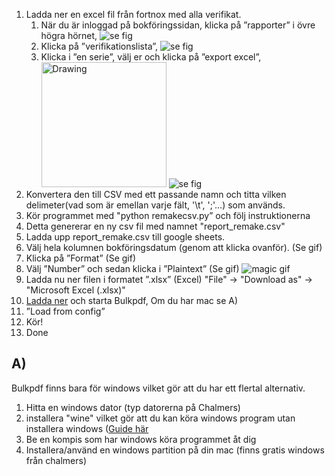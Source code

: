 1.  Ladda ner en excel fil från fortnox med alla verifikat.
    1.  När du är inloggad på bokföringssidan, klicka på ”rapporter” i övre högra hörnet, ![se fig](https://i.imgur.com/UF91b3S.png)
    2.  Klicka på ”verifikationslista”, ![se fig](https://i.imgur.com/zBlvf3m.png)
    3.  Klicka i ”en serie”, välj er och klicka på ”export excel”, <img src="https://i.imgur.com/hJwIQ0u.png" alt="Drawing" style="width: 200px;"/>
 ![se fig](https://i.imgur.com/hJwIQ0u.png)
2.  Konvertera den till CSV med ett passande namn och titta vilken delimeter(vad som är emellan varje fält, '\t', ';'...) som används.
3.  Kör programmet med "python remakecsv.py” och följ instruktionerna
4.  Detta genererar en ny csv fil med namnet "report_remake.csv"
5.  Ladda upp report_remake.csv till google sheets.
6.  Välj hela kolumnen bokföringsdatum (genom att klicka ovanför). (Se gif)
7.  Klicka på ”Format” (Se gif)
8.  Välj ”Number” och sedan klicka i ”Plaintext” (Se gif)
    ![magic gif](https://media.giphy.com/media/5T05wrxI4QvpBhBI6Z/giphy.gif "Magic gif")
9.  Ladda nu ner filen i formatet ”.xlsx” (Excel) "File" -> "Download as" -> "Microsoft Excel (.xlsx)"
10. [Ladda ner](https://bulkpdf.de/en) och starta Bulkpdf, Om du har mac se A)
11. ”Load from config”
12. Kör!
13. Done

## A)

Bulkpdf finns bara för windows vilket gör att du har ett flertal alternativ.

1.  Hitta en windows dator (typ datorerna på Chalmers)
2.  installera "wine" vilket gör att du kan köra windows program utan installera windows ([Guide här](https://www.davidbaumgold.com/tutorials/wine-mac/)
3.  Be en kompis som har windows köra programmet åt dig
4.  Installera/använd en windows partition på din mac (finns gratis windows från chalmers)
